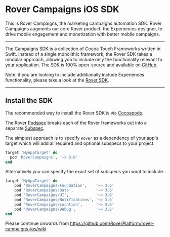 # Rover Campaigns iOS SDK

This is Rover Campaigns, the marketing campaigns automation SDK.  Rover Campaigns augments our core Rover product, the Experiences designer, to drive mobile engagement and monetization with better mobile campaigns.

<hr />

The Campaigns SDK is a collection of Cocoa Touch Frameworks written in Swift. Instead of a single monolithic framework, the Rover SDK takes a modular approach, allowing you to include only the functionality relevant to your application. The SDK is 100% open-source and available on [GitHub](https://github.com/RoverPlatform/rover-ios).

Note: if you are looking to include additionally include Experiences functionality, please take a look at the [Rover SDK](https://github.com/RoverPlatform/rover-ios).

---

## Install the SDK

The recommended way to install the Rover SDK is via [Cocoapods](http://cocoapods.org/).

The Rover [Podspec](https://guides.cocoapods.org/syntax/podspec.html) breaks each of the Rover frameworks out into a separate [Subspec](https://guides.cocoapods.org/syntax/podspec.html#group_subspecs).

The simplest approach is to specify `Rover` as a dependency of your app's target which will add all required and optional subspecs to your project.

```ruby
target 'MyAppTarget' do
  pod 'RoverCampaigns', '~> 3.6'
end
```

Alternatively you can specify the exact set of subspecs you want to include.

```ruby
target 'MyAppTarget' do
    pod 'RoverCampaigns/Foundation',    '~> 3.6'
    pod 'RoverCampaigns/Data',          '~> 3.6'
    pod 'RoverCampaigns/UI',            '~> 3.6'
    pod 'RoverCampaigns/Notifications', '~> 3.6'
    pod 'RoverCampaigns/Location',      '~> 3.6'
    pod 'RoverCampaigns/Debug',         '~> 3.6'
end
```

Please continue onwards from https://github.com/RoverPlatform/rover-campaigns-ios/wiki.
